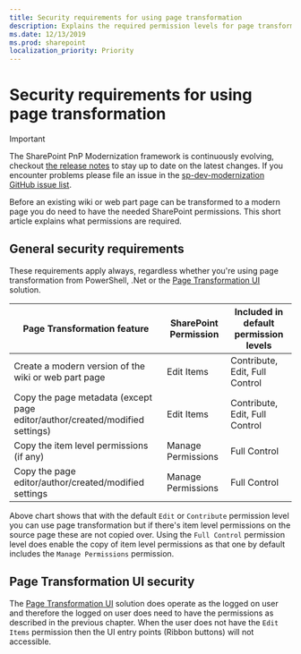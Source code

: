 ```yaml
---
title: Security requirements for using page transformation
description: Explains the required permission levels for page transformation
ms.date: 12/13/2019
ms.prod: sharepoint
localization_priority: Priority
---
```


# Security requirements for using page transformation

> [!IMPORTANT]
> The SharePoint PnP Modernization framework is continuously evolving, checkout [the release notes](https://github.com/SharePoint/sp-dev-modernization/tree/master/Tools/SharePoint.Modernization/Modernization%20Framework%20release%20notes.md) to stay up to date on the latest changes. If you encounter problems please file an issue in the [sp-dev-modernization GitHub issue list](https://github.com/SharePoint/sp-dev-modernization/issues).

Before an existing wiki or web part page can be transformed to a modern page you do need to have the needed SharePoint permissions. This short article explains what permissions are required.

## General security requirements

These requirements apply always, regardless whether you're using page transformation from PowerShell, .Net or the [Page Transformation UI](https://aka.ms/sppnp-pagetransformationui) solution.

Page Transformation feature | SharePoint Permission | Included in default permission levels
----------------------------|-----------------------|--------------------------------------
Create a modern version of the wiki or web part page | Edit Items | Contribute, Edit, Full Control
Copy the page metadata (except page editor/author/created/modified settings) | Edit Items | Contribute, Edit, Full Control
Copy the item level permissions (if any) | Manage Permissions | Full Control
Copy the page editor/author/created/modified settings | Manage Permissions | Full Control

Above chart shows that with the default `Edit` or `Contribute` permission level you can use page transformation but if there's item level permissions on the source page these are not copied over. Using the `Full Control` permission level does enable the copy of item level permissions as that one by default includes the `Manage Permissions` permission.

## Page Transformation UI security

The [Page Transformation UI](https://aka.ms/sppnp-pagetransformationui) solution does operate as the logged on user and therefore the logged on user does need to have the permissions as described in the previous chapter. When the user does not have the `Edit Items` permission then the UI entry points (Ribbon buttons) will not accessible.
